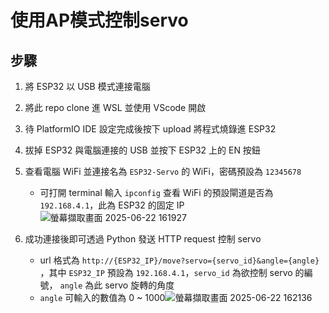 # 使用AP模式控制servo
## 步驟
1. 將 ESP32 以 USB 模式連接電腦
2. 將此 repo clone 進 WSL 並使用 VScode 開啟
3. 待 PlatformIO IDE 設定完成後按下 upload 將程式燒錄進 ESP32
4. 拔掉 ESP32 與電腦連接的 USB 並按下 ESP32 上的 EN 按鈕
5. 查看電腦 WiFi 並連接名為 ```ESP32-Servo``` 的 WiFi，密碼預設為 ```12345678```
    - 可打開 terminal 輸入 ```ipconfig``` 查看 WiFi 的預設閘道是否為 ```192.168.4.1```，此為 ESP32 的固定 IP
![螢幕擷取畫面 2025-06-22 161927](https://hackmd.io/_uploads/SkUSTVB4gx.png)

7. 成功連接後即可透過 Python 發送 HTTP request 控制 servo
    - url 格式為 ```http://{ESP32_IP}/move?servo={servo_id}&angle={angle}``` ，其中 ```ESP32_IP``` 預設為 ```192.168.4.1```，```servo_id``` 為欲控制 servo 的編號， ```angle``` 為此 servo 旋轉的角度
    - ```angle``` 可輸入的數值為 0 ~ 1000![螢幕擷取畫面 2025-06-22 162136](https://hackmd.io/_uploads/ryJIT4HNle.png)